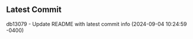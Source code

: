 
## Latest Commit
db13079 - Update README with latest commit info (2024-09-04 10:24:59 -0400) <Yunxi-Zhou>
